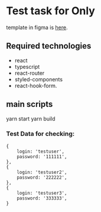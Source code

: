 # Test task for Only

template in figma is [here](https://www.figma.com/file/jyTp0gnYwVBkppUgab90ju/Only-forms?node-id=0%3A1).

## Required technologies

- react
- typescript
- react-router
- styled-components
- react-hook-form.

## main scripts

yarn start
yarn build

### Test Data for checking:

	{
		login: 'testuser',
		password: '111111',
	},
	{
		login: 'testuser2',
		password: '222222',
	},
	{
		login: 'testuser3',
		password: '333333',
	}